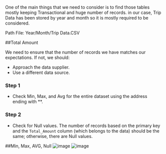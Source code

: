 One of the main things that we need to consider is to find those tables mostly keeping Transactional and huge number of records. in our case, Trip Data has been stored by year and month so it is mostly required to be considered.

Path File: Year/Month/Trip Data.CSV

##Total Amount

We need to ensure that the number of records we have matches our expectations. If not, we should:
- Approach the data supplier.
- Use a different data source.

### Step 1
- Check Min, Max, and Avg for the entire dataset using the address ending with **.

### Step 2
- Check for Null values. The number of records based on the primary key and the `Total_Amount` column (which belongs to the data) should be the same; otherwise, there are Null values.

##Min, Max, AVG, Null
![image](https://github.com/user-attachments/assets/e66c8cf4-7d9c-4a57-ade7-e60dc96a4f99)
![image](https://github.com/user-attachments/assets/f2695c07-49de-44a9-8fa6-8747546f210c)



